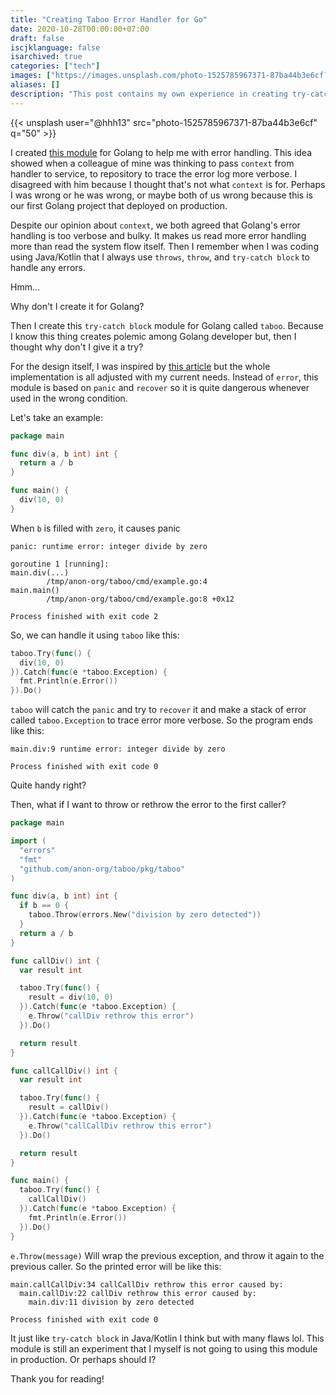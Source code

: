 ```yaml
---
title: "Creating Taboo Error Handler for Go"
date: 2020-10-28T00:00:00+07:00
draft: false
iscjklanguage: false
isarchived: true
categories: ["tech"]
images: ["https://images.unsplash.com/photo-1525785967371-87ba44b3e6cf?w=1920&q=50"]
aliases: []
description: "This post contains my own experience in creating try-catch-like error handler for golang"
---
```


{{< unsplash user="@hhh13" src="photo-1525785967371-87ba44b3e6cf" q="50" >}}

I created [this module](https://github.com/anon-org/taboo) for Golang to help me with error handling. This idea showed when a colleague of mine was thinking to pass `context` from handler to service, to repository to trace the error log more verbose. I disagreed with him because I thought that's not what `context` is for. Perhaps I was wrong or he was wrong, or maybe both of us wrong because this is our first Golang project that deployed on production.

Despite our opinion about `context`, we both agreed that Golang's error handling is too verbose and bulky. It makes us read more error handling more than read the system flow itself. Then I remember when I was coding using Java/Kotlin that I always use `throws`, `throw`, and `try-catch block` to handle any errors.

Hmm...

Why don't I create it for Golang?

Then I create this `try-catch block` module for Golang called `taboo`. Because I know this thing creates polemic among Golang developer but, then I thought why don't I give it a try?

For the design itself, I was inspired by [this article](https://hackthology.com/exceptions-for-go-as-a-library.html) but the whole implementation is all adjusted with my current needs. Instead of `error`, this module is based on `panic` and `recover` so it is quite dangerous whenever used in the wrong condition.

Let's take an example:

```go
package main

func div(a, b int) int {
  return a / b
}

func main() {
  div(10, 0)
}
```

When `b` is filled with `zero`, it causes panic

```plain
panic: runtime error: integer divide by zero

goroutine 1 [running]:
main.div(...)
        /tmp/anon-org/taboo/cmd/example.go:4
main.main()
        /tmp/anon-org/taboo/cmd/example.go:8 +0x12

Process finished with exit code 2
```

So, we can handle it using `taboo` like this:

```go
taboo.Try(func() {
  div(10, 0)  
}).Catch(func(e *taboo.Exception) {
  fmt.Println(e.Error())
}).Do()
```

`taboo` will catch the `panic` and try to `recover` it and make a stack of error called `taboo.Exception` to trace error more verbose. So the program ends like this:

```plain
main.div:9 runtime error: integer divide by zero

Process finished with exit code 0
```

Quite handy right?

Then, what if I want to throw or rethrow the error to the first caller?

```go
package main

import (
  "errors"
  "fmt"
  "github.com/anon-org/taboo/pkg/taboo"
)

func div(a, b int) int {
  if b == 0 {
    taboo.Throw(errors.New("division by zero detected"))
  }
  return a / b
}

func callDiv() int {
  var result int

  taboo.Try(func() {
    result = div(10, 0)
  }).Catch(func(e *taboo.Exception) {
    e.Throw("callDiv rethrow this error")
  }).Do()

  return result
}

func callCallDiv() int {
  var result int

  taboo.Try(func() {
    result = callDiv()
  }).Catch(func(e *taboo.Exception) {
    e.Throw("callCallDiv rethrow this error")
  }).Do()

  return result
}

func main() {
  taboo.Try(func() {
    callCallDiv()
  }).Catch(func(e *taboo.Exception) {
    fmt.Println(e.Error())
  }).Do()
}
```

`e.Throw(message)` Will wrap the previous exception, and throw it again to the previous caller. So the printed error will be like this:

```plain
main.callCallDiv:34 callCallDiv rethrow this error caused by:
  main.callDiv:22 callDiv rethrow this error caused by:
    main.div:11 division by zero detected

Process finished with exit code 0
```

It just like `try-catch block` in Java/Kotlin I think but with many flaws lol. This module is still an experiment that I myself is not going to using this module in production. Or perhaps should I?

Thank you for reading!
